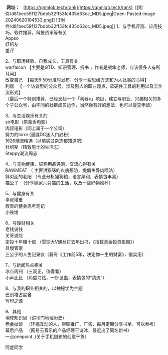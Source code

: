  **网址：**   [https://qnmlgb.tech/rank](https://qnmlgb.tech/rank)
 [[附件/d81bec59f127bdbb32ff53fc435d63cc_MD5.jpeg|Open: Pasted image 20240626104533.png]]
![[附件/d81bec59f127bdbb32ff53fc435d63cc_MD5.jpeg]]
1、与手机评测、应用技巧，软件推荐，科技资讯等有关  
Appso  
好机友  
差评  
  
2、与职场经验、自我成长、工具有关  
warfalcon 【主要是GTD、知识管理、拆书 ，作者是战隼老师，应该很多人有所耳闻】  
改变自己  【每天6:50分准时发布，分享一些思维方式和为人处事的心得】  
利器   【一个访谈型的公众号，涉及别人的职业观点，软硬件工具的利用以及工作流形式】  
（最后一个特别推荐，已经发起一个「利器x」项目，建立与职业、兴趣相关的多个子公众号，由不同的社群成员运作，当然你有好的想法，也可以提交申请）  
  
3、与生活娱乐有关的  
sir电影（原毒舌电影）  
肉叔电影（同上属于一个公司）  
努力的lorre (漫威DC迷入门必粉）  
1626潮流精选（以前买过杂志都知道吧）  
杜绍斐（精致男士的生活志）  
Steppy潮流周志  
  
4、与宠物健康、猫狗用品评测、交流心得有关  
RAWMEAT （ 主要讲猫咪的疾病预防，提倡生骨肉喂法）  
斜对面的老阳 （专业分析猫狗粮，语言犀利，表情包丰富）  
猫公子  （分享她家六只猫的生活，以及一些好物推荐）  
  
5、与健身有关  
卓叔增重  
叔贵的健身思考笔记  
小铁馆  
  
6、与理财相关  
老钱说钱  
关哥说险  
定投十年赚十倍 （雪球大V螺丝钉去年出书，《指数基金投资指南》）  
且慢管家  
三公子的人生记录仪（著有《工作前5年，决定你一生的财富》，很实用）  
  
7、与新闻热点相关  
冰点周刊 （三观正，值得看）  
小声比比 （角度刁钻，一针见血，表情包的“清流”）  
  
8、与我的职业相关的，以神秘学为主题  
巴别塔占星舍  
穹印之源  
  
9、其他  
地球知识局（讲冷门地理历史）  
老金扯谈   （环视互动的人，聊聊推广、广告，每月定期分享书单，可以参考）  
幕后产品   （网易云音乐的产品经理王诗沐，最近出了同名新书）  
一点onepoint  (关于手机摄影的创意干货）

阿虚同学

